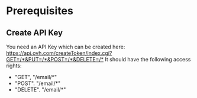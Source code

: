 # Prerequisites

## Create API Key

You need an API Key which can be created here: <https://api.ovh.com/createToken/index.cgi?GET=/*&PUT=/*&POST=/*&DELETE=/*>
It should have the following access rights:
* "GET", "/email/*"
* "POST". "/email/*"
* "DELETE". "/email/*"